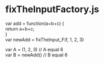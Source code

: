 # fixTheInputFactory.js
  var add = function(a+b+c) {<br/>
    return a+b+c;<br/>
  }<br/>
  var newAdd = fixTheInput_F(f, 1, 2, 3)<br/>
  
  var A = (1, 2, 3)           // A equal 6<br/>
  var B = newAdd()   // B equal 6<br/>
